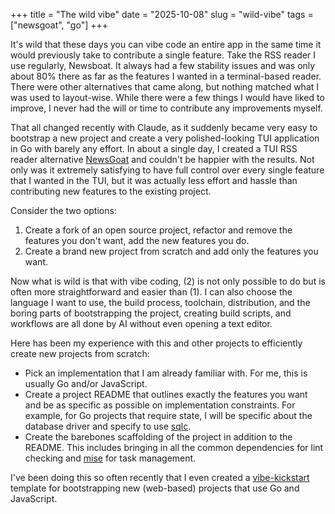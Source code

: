 +++
title = "The wild vibe"
date = "2025-10-08"
slug = "wild-vibe"
tags = ["newsgoat", "go"]
+++

It's wild that these days you can vibe code an entire app in the same time it would previously take to contribute a single feature.
Take the RSS reader I use regularly, Newsboat.
It always had a few stability issues and was only about 80% there as far as the features I wanted in a terminal-based reader.
There were other alternatives that came along, but nothing matched what I was used to layout-wise.
While there were a few things I would have liked to improve, I never had the will or time to contribute any improvements myself.

That all changed recently with Claude, as it suddenly became very easy to bootstrap a new project and create a very polished-looking TUI application in Go with barely any effort.
In about a single day, I created a TUI RSS reader alternative [NewsGoat](https://github.com/jarv/newsgoat) and couldn't be happier with the results.
Not only was it extremely satisfying to have full control over every single feature that I wanted in the TUI, but it was actually less effort and hassle than contributing new features to the existing project.

Consider the two options:

1. Create a fork of an open source project, refactor and remove the features you don't want, add the new features you do.
2. Create a brand new project from scratch and add only the features you want.

Now what is wild is that with vibe coding, (2) is not only possible to do but is often more straightforward and easier than (1).
I can also choose the language I want to use, the build process, toolchain, distribution, and the boring parts of bootstrapping the project, creating build scripts, and workflows are all done by AI without even opening a text editor.

Here has been my experience with this and other projects to efficiently create new projects from scratch:

- Pick an implementation that I am already familiar with. For me, this is usually Go and/or JavaScript.
- Create a project README that outlines exactly the features you want and be as specific as possible on implementation constraints. For example, for Go projects that require state, I will be specific about the database driver and specify to use [sqlc](https://sqlc.dev/).
- Create the barebones scaffolding of the project in addition to the README. This includes bringing in all the common dependencies for lint checking and [mise](https://mise.jdx.dev/) for task management.

I've been doing this so often recently that I even created a [vibe-kickstart](https://github.com/jarv/vibe-kickstart/) template for bootstrapping new (web-based) projects that use Go and JavaScript.
